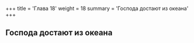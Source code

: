 +++
title = 'Глава 18'
weight = 18
summary = 'Господа достают из океана'
+++
## Господа достают из океана